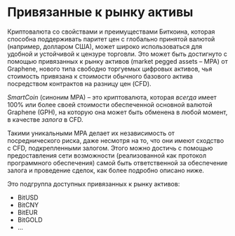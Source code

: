# Привязанные к рынку активы

Криптовалюта со свойствами и преимуществами Биткоина, которая способна поддерживать паритет цен с глобально принятой валютой (например, долларом США), может широко использоваться для удобной и устойчивой к цензуре торговли. Это может быть достигнуто с помощью привязанных к рынку активов (market pegged assets – MPA) от Graphene, нового типа свободно торгуемых цифровых активов, чья стоимость привязана к стоимости обычного базового актива посредством контрактов на разницу цен (CFD).

*SmartCoin* (синоним MPA) – это криптовалюта, которая *всегда* имеет 100% или более своей стоимости обеспеченной основной валютой Graphene (GPH), на которую она может быть обменена в любой момент, в качестве *залога* в CFD.

Такими уникальными MPA делает их независимость от посреднического риска, даже несмотря на то, что они имеют сходство с CFD, подкрепленными залогом. Этого можно достичь с помощью предоставления сети возможности (реализованной как протокол программного обеспечения) самой быть ответственной за обеспечение залога и проведение сделок, как более подробно описано ниже.

Это подгруппа доступных привязанных к рынку активов:

* BitUSD
* BitCNY
* BitEUR
* BitGOLD
* ...